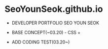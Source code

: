 # SeoYounSeok.github.io

- DEVELOPER PORTFOLIO SEO YOUN SEOK 

- BASE CONCEPT(~03.20) - CSS + 

- ADD CODING TEST(03.20~)


